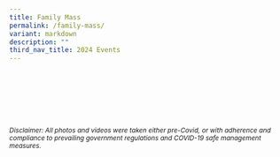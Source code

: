 ```yaml
---
title: Family Mass
permalink: /family-mass/
variant: markdown
description: ""
third_nav_title: 2024 Events
---
```




<br><br><br><br><br><br>
<sup>_Disclaimer: All photos and videos were taken either pre-Covid, or with adherence and compliance to prevailing government regulations and COVID-19 safe management measures._</sup>